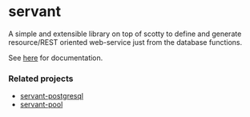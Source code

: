 servant
=======

A simple and extensible library on top of scotty to define and generate resource/REST oriented web-service just from the database functions.

See [here](http://alpmestan.com/servant/) for documentation.

### Related projects

- [servant-postgresql](http://github.com/zalora/servant-postgresql)
- [servant-pool](http://github.com/zalora/servant-pool)